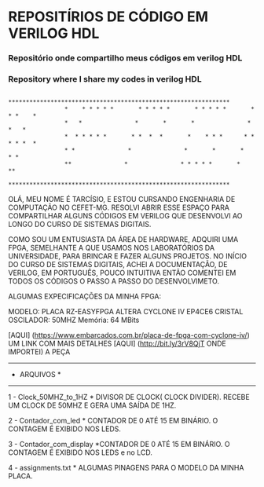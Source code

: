 # REPOSITÍRIOS DE CÓDIGO EM VERILOG HDL




###  Repositório onde compartilho meus códigos em verilog HDL
### Repository where I share my codes in verilog HDL
```
                *************************************************************** 
                *    * * * * *       * * * * *       * * * * *       * * *    *  
                *   *               *       *       *               *     *   *   
                *  * * * * *       * *  *  *       *    * * *      * * * * *  *   
                * *               *               *       *       *         * *   
                **               *               * * * * *       *           **   
                *************************************************************** 
```
    



OLÁ, MEU NOME É TARCÍSIO, E ESTOU CURSANDO ENGENHARIA DE COMPUTAÇÃO
NO CEFET-MG.
RESOLVI ABRIR ESSE ESPAÇO PARA COMPARTILHAR ALGUNS 
CÓDIGOS EM VERILOG QUE DESENVOLVI AO LONGO DO CURSO DE SISTEMAS DIGITAIS.

COMO SOU UM ENTUSIASTA DA ÁREA DE HARDWARE, ADQUIRI UMA FPGA, SEMELHANTE 
A QUE USAMOS NOS LABORATÓRIOS DA UNIVERSIDADE, PARA BRINCAR E FAZER ALGUNS PROJETOS.
NO INÍCIO DO CURSO DE SISTEMAS DIGITAIS, ACHEI A DOCUMENTAÇÃO, DE VERILOG, EM PORTUGUÊS, 
POUCO INTUITIVA ENTÃO COMENTEI EM TODOS OS CÓDIGOS O PASSO A PASSO DO DESENVOLVIMETO.

ALGUMAS EXPECIFICAÇÕES DA MINHA FPGA:

MODELO: PLACA RZ-EASYFPGA ALTERA CYCLONE IV EP4CE6
CRISTAL OSCILADOR: 50MHZ
Memória: 64 MBits

[AQUI] (https://www.embarcados.com.br/placa-de-fpga-com-cyclone-iv/) UM LINK COM MAIS DETALHES 
[AQUI] (http://bit.ly/3rV8QjT ONDE IMPORTEI) A PEÇA
 

*****************
*   ARQUIVOS    *
*****************

1 - Clock_50MHZ_to_1HZ
    * DIVISOR DE CLOCK( CLOCK DIVIDER). RECEBE UM CLOCK DE 50MHZ E GERA UMA SAÍDA DE 1HZ.

2 - Contador_com_led
    * CONTADOR DE 0 ATÉ 15 EM BINÁRIO. O CONTAGEM É EXIBIDO NOS LEDS.

3 - Contador_com_display
    *CONTADOR DE 0 ATÉ 15 EM BINÁRIO. O CONTAGEM É EXIBIDO NOS LEDS e no LCD.

4 - assignments.txt
    * ALGUMAS PINAGENS PARA O MODELO DA MINHA PLACA.
